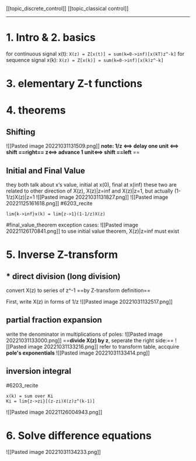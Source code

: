 [[topic_discrete_control]]
[[topic_classical control]]
****
# 1. Intro & 2. basics
for continuous signal x(t):
`X(z) = Z[x(t)] = sum(k=0->inf)[x(kT)z^-k]`
for sequence signal x(k):
`X(z) = Z[x(k)] = sum(k=0->inf)[x(k)z^-k]`

# 3. elementary Z-t functions

# 4. theorems
## Shifting
![[Pasted image 20221031131509.png]]
**note: 
1/z <==> delay one unit <==> shift ==right==
z<==> advance 1 unit<==>  shift ==left** ==

## Initial and Final Value
they both talk about x‘s value, initial at x(0), final at x(inf)
these two are related to other direction of X(z), X(z)|z=inf and X(z)|z=1, but actually (1-1/z)X(z)|z=1
![[Pasted image 20221031131827.png]]
![[Pasted image 20221125161618.png]]
#6203_recite 
```
lim{k->inf}x(k) = lim{z->1}(1-1/z)X(z)
```
#final_value_theorem  exception cases:
![[Pasted image 20221126170841.png]]
to use initial value theorem, X(z)|z=inf must exist
# 5. Inverse Z-transform
## * direct division (long division)
convert X(z) to series of z^-1
==by Z-transform definition==

First, write X(z) in forms of 1/z
![[Pasted image 20221031132517.png]]


## partial fraction expansion
write the denominator in multiplications of poles:
![[Pasted image 20221031133000.png]]
==**divide X(z) by z**, seperate the right side:==
![[Pasted image 20221031133216.png]]
refer to transform table, accquire **pole's exponentials**
![[Pasted image 20221031133414.png]]
## inversion integral
#6203_recite 
```
x(k) = sum over Ki
Ki = lim{z->zi}[(z-zi)X(z)z^(k-1)]
```
![[Pasted image 20221126004943.png]]

# 6. Solve difference equations
![[Pasted image 20221031134233.png]]
